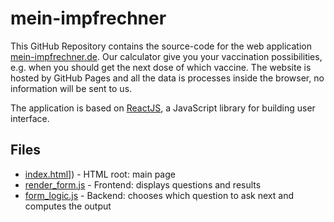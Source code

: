 # mein-impfrechner

This GitHub Repository contains the source-code for the web application [mein-impfrechner.de](https://mein-impfrechner.de). 
Our calculator give you your vaccination possibilities, e.g. when you should get the next dose of which vaccine.
The website is hosted by GitHub Pages and all the data is processes inside the browser, no information will be sent to 
us. 

The application is based on [ReactJS](https://reactjs.org/), a JavaScript library for building user interface. 

## Files
* [index.html](index.html)]) - HTML root: main page
* [render_form.js](form_logic.js) - Frontend: displays questions and results 
* [form_logic.js](form_logic.js) - Backend: chooses which question to ask next and computes the output

